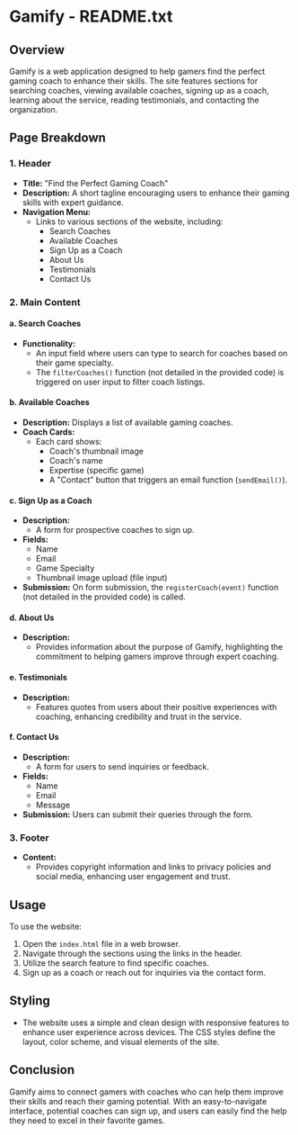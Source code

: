 # Gamify - README.txt

## Overview
Gamify is a web application designed to help gamers find the perfect gaming coach to enhance their skills. The site features sections for searching coaches, viewing available coaches, signing up as a coach, learning about the service, reading testimonials, and contacting the organization.

## Page Breakdown

### 1. Header
- **Title:** "Find the Perfect Gaming Coach"
- **Description:** A short tagline encouraging users to enhance their gaming skills with expert guidance.
- **Navigation Menu:** 
  - Links to various sections of the website, including:
    - Search Coaches
    - Available Coaches
    - Sign Up as a Coach
    - About Us
    - Testimonials
    - Contact Us

### 2. Main Content
#### a. Search Coaches
- **Functionality:** 
  - An input field where users can type to search for coaches based on their game specialty. 
  - The `filterCoaches()` function (not detailed in the provided code) is triggered on user input to filter coach listings.

#### b. Available Coaches
- **Description:** Displays a list of available gaming coaches.
- **Coach Cards:** 
  - Each card shows:
    - Coach's thumbnail image
    - Coach's name
    - Expertise (specific game)
    - A "Contact" button that triggers an email function (`sendEmail()`).

#### c. Sign Up as a Coach
- **Description:** 
  - A form for prospective coaches to sign up.
- **Fields:** 
  - Name
  - Email
  - Game Specialty
  - Thumbnail image upload (file input)
- **Submission:** On form submission, the `registerCoach(event)` function (not detailed in the provided code) is called.

#### d. About Us
- **Description:** 
  - Provides information about the purpose of Gamify, highlighting the commitment to helping gamers improve through expert coaching.

#### e. Testimonials
- **Description:** 
  - Features quotes from users about their positive experiences with coaching, enhancing credibility and trust in the service.

#### f. Contact Us
- **Description:** 
  - A form for users to send inquiries or feedback.
- **Fields:**
  - Name
  - Email
  - Message
- **Submission:** Users can submit their queries through the form.

### 3. Footer
- **Content:** 
  - Provides copyright information and links to privacy policies and social media, enhancing user engagement and trust.

## Usage
To use the website:
1. Open the `index.html` file in a web browser.
2. Navigate through the sections using the links in the header.
3. Utilize the search feature to find specific coaches.
4. Sign up as a coach or reach out for inquiries via the contact form.

## Styling
- The website uses a simple and clean design with responsive features to enhance user experience across devices. The CSS styles define the layout, color scheme, and visual elements of the site.

## Conclusion
Gamify aims to connect gamers with coaches who can help them improve their skills and reach their gaming potential. With an easy-to-navigate interface, potential coaches can sign up, and users can easily find the help they need to excel in their favorite games.
